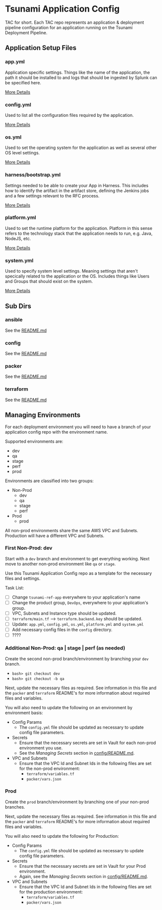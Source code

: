 # Tsunami Application Config
TAC for short. Each TAC repo represents an application & deployment pipeline
configuration for an application running on the Tsunami Deployment Pipeline.

## Application Setup Files
### app.yml
Application specific settings. Things like the name of the application, the path
it should be installed to and logs that should be ingested by Splunk can be 
specified here.

[More Details](../app.yml)

### config.yml
Used to list all the configuration files required by the application.

[More Details](../config.yml)

### os.yml
Used to set the operating system for the application as well as several other
OS level settings.

[More Details](../os.yml)

### harness/bootstrap.yml
Settings needed to be able to create your App in Harness. This includes how to identify
the artifact in the artifact store, defining the Jenkins jobs and a few settings
relevant to the RFC process.

[More Details](../harness/bootstrap.yml)

### platform.yml
Used to set the runtime platform for the application. Platform in this sense refers
to the technology stack that the application needs to run, e.g. Java, NodeJS, etc.

[More Details](../platform.yml)

### system.yml
Used to specify system level settings. Meaning settings that aren't specically
related to the application or the OS. Includes things like Users and Groups that
should exist on the system.

[More Details](../system.yml)

## Sub Dirs
### ansible
See the [README.md](../ansible/README.md)

### config
See the [README.md](../config/README.md)

### packer
See the [README.md](../packer/README.md)

### terraform
See the [README.md](../terraform/README.md)

## Managing Environments
For each deployment environment you will need to have a branch of your application config repo with the environment name.

Supported environments are: 
* dev
* qa
* stage
* perf
* prod

Environments are classified into two groups:

* Non-Prod
  * dev
  * qa
  * stage
  * perf
* Prod
  * prod

All non-prod environments share the same AWS VPC and Subnets.
Production will have a different VPC and Subnets.

### First Non-Prod: dev
Start with a `dev` branch and environment to get everything working. Next move to another non-prod environment like `qa` or `stage`.

Use this Tsunami Application Config repo as a template for the necessary files and settings.

Task List:

* [ ] Change `tsunami-ref-app` everywhere to your application's name
* [ ] Change the product group, `DevOps`, everywhere to your application's group.
* [ ] VPC, Subnets and Instance type should be updated.
* [ ] `terraform/main.tf` --> `terraform.backend.key` should be updated.
* [ ] Update: `app.yml`, `config.yml`, `os.yml`, `platform.yml` and `system.yml`
* [ ] Add necessary config files in the `config` directory.
* [ ] ????

### Additional Non-Prod: qa | stage | perf (as needed)
Create the second non-prod branch/environment by branching your `dev` branch.

* `bash> git checkout dev`
* `bash> git checkout -b qa`

Next, update the necessary files as required. See information in this file and the `packer` and `terraform` README's for more information about required files and variables.

You will also need to update the following on an environment by environment basis:

* Config Params
    - The `config.yml` file should be updated as necessary to update config file parameters.
* Secrets
    - Ensure that the necessary secrets are set in Vault for each non-prod environment you use.
    - See the *Managing Secrets* section in [config/README.md](../config/README.md).
* VPC and Subnets
    - Ensure that the VPC Id and Subnet Ids in the following files are set for the non-prod environment:
        - `terraform/variables.tf`
        - `packer/vars.json`

### Prod
Create the `prod` branch/environment by branching one of your non-prod branches.

Next, update the necessary files as required. See information in this file and  the `packer` and `terraform` README's for more information about required files and variables.

You will also need to update the following for Production:

* Config Params
    - The `config.yml` file should be updated as necessary to update config file parameters.
* Secrets
    - Ensure that the necessary secrets are set in Vault for your Prod environment.
    - Again, see the *Managing Secrets* section in [config/README.md](../config/README.md).
* VPC and Subnets
    - Ensure that the VPC Id and Subnet Ids in the following files are set for the production environment:
        - `terraform/variables.tf`
        - `packer/vars.json`
